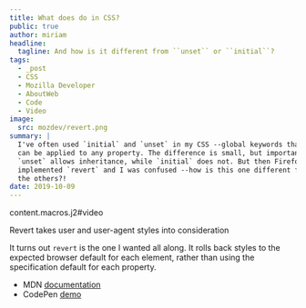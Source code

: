 ```yaml
---
title: What does do in CSS?
public: true
author: miriam
headline:
  tagline: And how is it different from ``unset`` or ``initial``?
tags:
  - _post
  - CSS
  - Mozilla Developer
  - AboutWeb
  - Code
  - Video
image:
  src: mozdev/revert.png
summary: |
  I've often used `initial` and `unset` in my CSS --global keywords that
  can be applied to any property. The difference is small, but important:
  `unset` allows inheritance, while `initial` does not. But then Firefox
  implemented `revert` and I was confused --how is this one different from
  the others?!
date: 2019-10-09
---
```


content.macros.j2\#video

Revert takes user and user-agent styles into consideration

It turns out `revert` is the one I wanted all along. It rolls back
styles to the expected browser default for each element, rather than
using the specification default for each property.

-   MDN [documentation]
-   CodePen [demo]

  [documentation]: https://developer.mozilla.org/en-US/docs/Web/CSS/revert
  [demo]: https://codepen.io/mirisuzanne/pen/WVjNZP
